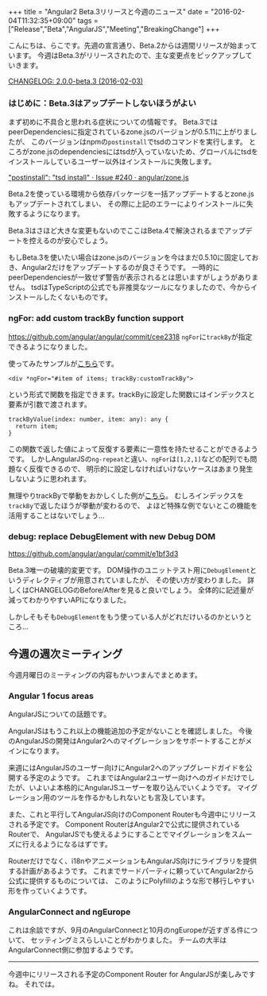+++
title = "Angular2 Beta.3リリースと今週のニュース"
date = "2016-02-04T11:32:35+09:00"
tags = ["Release","Beta","AngularJS","Meeting","BreakingChange"]
+++

こんにちは、らこです。先週の宣言通り、Beta.2からは週間リリースが始まっています。
今週はBeta.3がリリースされたので、主な変更点をピックアップしていきます。

<!--more-->

[CHANGELOG: 2.0.0-beta.3 (2016-02-03)](https://github.com/angular/angular/blob/master/CHANGELOG.md#200-beta3-2016-02-03)

### はじめに：Beta.3はアップデートしないほうがよい
まず初めに不具合と思われる症状についての情報です。
Beta.3ではpeerDependenciesに指定されているzone.jsのバージョンが0.5.11に上がりましたが、
このバージョンはnpmの`postinstall`でtsdのコマンドを実行します。
ところがzone.jsのdependenciesにはtsdが入っていないため、グローバルにtsdをインストールしているユーザー以外はインストールに失敗します。

["postinstall": "tsd install" · Issue #240 · angular/zone.js](https://github.com/angular/zone.js/issues/240)

Beta.2を使っている環境から依存パッケージを一括アップデートするとzone.jsもアップデートされてしまい、
その際に上記のエラーによりインストールに失敗するようになります。

Beta.3はさほど大きな変更もないのでここはBeta.4で解決されるまでアップデートを控えるのが安心でしょう。

もしBeta.3を使いたい場合はzone.jsのバージョンを今はまだ0.5.10に固定しておき、Angular2だけをアップデートするのが良さそうです。
一時的にpeerDependenciesが一致せず警告が表示されるとは思いますがしょうがありません。
tsdはTypeScriptの公式でも非推奨なツールになりましたので、今からインストールしたくないものです。

### ngFor: add custom trackBy function support
https://github.com/angular/angular/commit/cee2318
`ngFor`に`trackBy`が指定できるようになりました。

使ってみたサンプルが[こちら](http://plnkr.co/edit/ksy5bnRz2VsufDrYJPOh)です。

```
<div *ngFor="#item of items; trackBy:customTrackBy">
```

という形式で関数を指定できます。trackByに設定した関数にはインデックスと要素が引数で渡されます。

```
trackByValue(index: number, item: any): any {
  return item;
}
```

この関数で返した値によって反復する要素に一意性を持たせることができるようです。
しかしAngularJSの`ng-repeat`と違い、`ngFor`は`[1,2,1]`などの配列でも問題なく反復できるので、
明示的に設定しなければいけないケースはあまり発生しないように思われます。

無理やりtrackByで挙動をおかしくした例が[こちら](http://plnkr.co/edit/2KISdMxgxLcf3PlklS5E?p=preview)。
むしろインデックスを`trackBy`で返したほうが挙動が変わるので、
よほど特殊な例でないとこの機能を活用することはないでしょう…

### debug: replace DebugElement with new Debug DOM
https://github.com/angular/angular/commit/e1bf3d3

Beta.3唯一の破壊的変更です。
DOM操作のユニットテスト用に`DebugElement`というディレクティブが用意されていましたが、
その使い方が変わりました。
詳しくはCHANGELOGのBefore/Afterを見ると良いでしょう。
全体的に記述量が減ってわかりやすいAPIになりました。

しかしそもそも`DebugElement`をもう使っている人がどれだけいるのかというところ…

## 今週の週次ミーティング
今週月曜日のミーティングの内容もかいつまんでまとめます。

### Angular 1 focus areas
AngularJSについての話題です。

AngularJSはもうこれ以上の機能追加の予定がないことを確認しました。
今後のAngularJSの開発はAngular2へのマイグレーションをサポートすることがメインになります。

来週にはAngularJSのユーザー向けにAngular2へのアップグレードガイドを公開する予定のようです。
これまではAngular2ユーザー向けへのガイドだけでしたが、いよいよ本格的にAngularJSユーザーを取り込んでいくようです。
マイグレーション用のツールを作るかもしれないとも言及しています。

また、これと平行してAngularJS向けのComponent Routerも今週中にリリースされる予定です。
Component RouterはAngular2で公式に提供されているRouterで、
AngularJSでも使えるようにすることでマイグレーションをスムーズに行えるようになるはずです。

Routerだけでなく、i18nやアニメーションもAngularJS向けにライブラリを提供する計画があるようです。
これまでサードパーティに頼っていてAngular2から公式に提供するものについては、
このようにPolyfillのような形で移行しやすい形を作っていくようです。

### AngularConnect and ngEurope
これは余談ですが、9月のAngularConnectと10月のngEuropeが近すぎる件について、
セッティングミスらしいことがわかりました。
チームの大半はAngularConnect側に参加するようです。

----

今週中にリリースされる予定のComponent Router for AngularJSが楽しみですね。
それでは。
